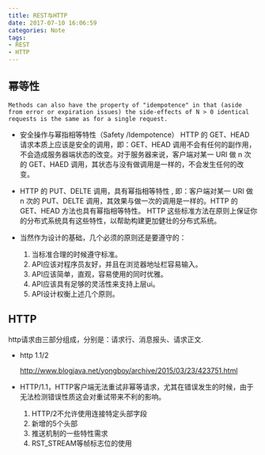 ```yaml
---
title: REST与HTTP
date: 2017-07-10 16:06:59
categories: Note
tags:
- REST
- HTTP
---
```

## 幂等性
	Methods can also have the property of "idempotence" in that (aside from error or expiration issues) the side-effects of N > 0 identical requests is the same as for a single request.

- 安全操作与幂指相等特性（Safety /Idempotence）
HTTP 的 GET、HEAD 请求本质上应该是安全的调用，即：GET、HEAD 调用不会有任何的副作用，不会造成服务器端状态的改变。对于服务器来说，客户端对某一 URI 做 n 次的 GET、HAED 调用，其状态与没有做调用是一样的，不会发生任何的改变。
- HTTP 的 PUT、DELTE 调用，具有幂指相等特性 , 即：客户端对某一 URI 做 n 次的 PUT、DELTE 调用，其效果与做一次的调用是一样的。HTTP 的 GET、HEAD 方法也具有幂指相等特性。
HTTP 这些标准方法在原则上保证你的分布式系统具有这些特性，以帮助构建更加健壮的分布式系统。

- 当然作为设计的基础，几个必须的原则还是要遵守的：
  1. 当标准合理的时候遵守标准。
  2. API应该对程序员友好，并且在浏览器地址栏容易输入。
  3. API应该简单，直观，容易使用的同时优雅。
  4. API应该具有足够的灵活性来支持上层ui。
  5. API设计权衡上述几个原则。
 
 ## HTTP
http请求由三部分组成，分别是：请求行、消息报头、请求正文.

- http 1.1/2

  http://www.blogjava.net/yongboy/archive/2015/03/23/423751.html

- HTTP/1.1，HTTP客户端无法重试非幂等请求，尤其在错误发生的时候，由于无法检测错误性质这会对重试带来不利的影响。
  1. HTTP/2不允许使用连接特定头部字段
  2. 新增的5个头部
  3. 推送机制的一些特性需求
  4. RST_STREAM等帧标志位的使用


